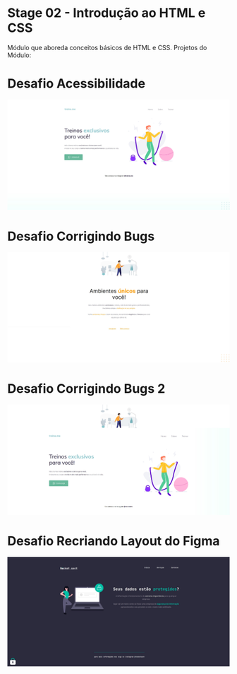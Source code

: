 # Stage 02 - Introdução ao HTML e CSS
<p> Módulo que aboreda conceitos básicos de HTML e CSS. Projetos do Módulo:</p>

# Desafio Acessibilidade
<img src="./assets/desafio-acessibilidade.jpg" alt="">

# Desafio Corrigindo Bugs
<img src="./assets/desafio-corrigindo-bugs.jpg" alt="">

# Desafio Corrigindo Bugs 2
<img src="./assets/desafio-corrigindo-bugs-2.jpg" alt="">

# Desafio Recriando Layout do Figma
<img src="./assets/recriando-layout-figma.jpg" alt="">